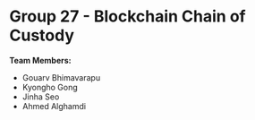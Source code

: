 # Group 27 - Blockchain Chain of Custody

**Team Members:**  
- Gouarv Bhimavarapu  
- Kyongho Gong  
- Jinha Seo  
- Ahmed Alghamdi
